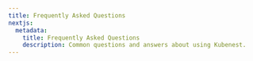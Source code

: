 ```yaml
---
title: Frequently Asked Questions
nextjs:
  metadata:
    title: Frequently Asked Questions
    description: Common questions and answers about using Kubenest.
---
```


